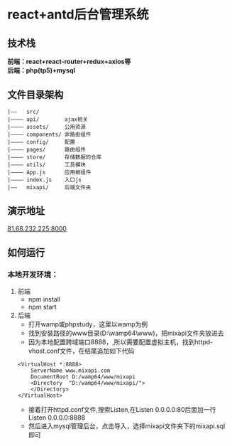 # react+antd后台管理系统

## 技术栈
**前端：react+react-router+redux+axios等**
<br/>
**后端：php(tp5)+mysql**

## 文件目录架构
```
|——   src/
|———— api/        ajax相关
|———— assets/     公用资源
|———— components/ 非路由组件
|———— config/     配置
|———— pages/      路由组件
|———— store/      存储数据的仓库
|———— utils/      工具模块
|———— App.js      应用根组件
|———— index.js    入口js
|——   mixapi/     后端文件夹
```

## 演示地址
[81.68.232.225:8000](http://81.68.232.225:8000 "myspace")

## 如何运行
### 本地开发环境：
1. 前端
    - npm install
    - npm start
2. 后端
    - 打开wamp或phpstudy，这里以wamp为例
    - 找到安装路径的www目录(D:\wamp64\www)，把mixapi文件夹放进去
    - 因为本地配置跨域端口8888，,所以需要配置虚拟主机，找到httpd-vhost.conf文件，在结尾追加如下代码
    ```
    <VirtualHost *:8888>
        ServerName www.mixapi.com
        DocumentRoot D:/wamp64/www/mixapi
        <Directory  "D:/wamp64/www/mixapi/">
        </Directory>
    </VirtualHost>
    ```
    - 接着打开httpd.conf文件,搜索Listen,在Listen 0.0.0.0:80后面加一行Listen 0.0.0.0:8888
    - 然后进入mysql管理后台，点击导入，选择mixapi文件夹下的mixapi.sql即可